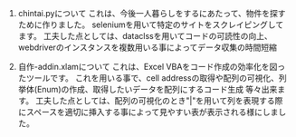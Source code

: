 1. chintai.pyについて
   これは、今後一人暮らしをするにあたって、物件を探すために作りました。
   seleniumを用いて特定のサイトをスクレイピングしてます。
   工夫した点としては、dataclssを用いてコードの可読性の向上、webdriverのインスタンスを複数用いる事によってデータ収集の時間短縮

2. 自作-addin.xlamについて
   これは、Excel VBAをコード作成の効率化を図ったツールです。
   これを用いる事で、cell addressの取得や配列の可視化、列挙体(Enum)の作成、取得したいデータを配列にするコード生成 等々出来ます。
   工夫した点としては、配列の可視化のとき"|"を用いて列を表現する際にスペースを適切に挿入する事によって見やすい表が表示される様にしました。
